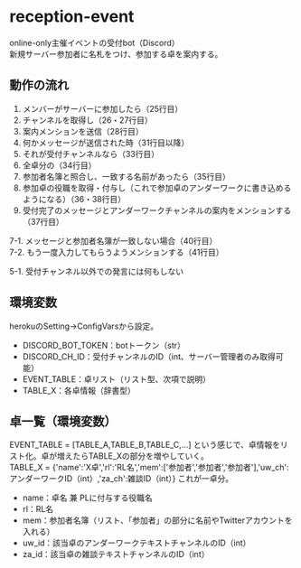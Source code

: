 # reception-event
online-only主催イベントの受付bot（Discord）  
新規サーバー参加者に名札をつけ、参加する卓を案内する。

## 動作の流れ
1. メンバーがサーバーに参加したら（25行目）
2. チャンネルを取得し（26・27行目）
3. 案内メンションを送信（28行目）
4. 何かメッセージが送信された時（31行目以降）
5. それが受付チャンネルなら（33行目）
6. 全卓分の（34行目）
7. 参加者名簿と照合し、一致する名前があったら（35行目）
8. 参加卓の役職を取得・付与し（これで参加卓のアンダーワークに書き込めるようになる）（36・38行目）
9. 受付完了のメッセージとアンダーワークチャンネルの案内をメンションする（37行目）

7-1. メッセージと参加者名簿が一致しない場合（40行目）  
7-2. もう一度入力してもらうようメンションする（41行目）

5-1. 受付チャンネル以外での発言には何もしない

## 環境変数
herokuのSetting→ConfigVarsから設定。
* DISCORD_BOT_TOKEN：botトークン（str）
* DISCORD_CH_ID：受付チャンネルのID（int、サーバー管理者のみ取得可能）
* EVENT_TABLE：卓リスト（リスト型、次項で説明）
* TABLE_X：各卓情報（辞書型）

## 卓一覧（環境変数）
EVENT_TABLE = [TABLE_A,TABLE_B,TABLE_C,...] という感じで、卓情報をリスト化。卓が増えたらTABLE_Xの部分を増やしていく。  
TABLE_X = {'name':'X卓','rl':'RL名','mem':['参加者','参加者','参加者'],'uw_ch':アンダーワークID（int）,'za_ch':雑談ID（int）} これが一卓分。
* name：卓名 兼 PLに付与する役職名
* rl：RL名
* mem：参加者名簿（リスト、「参加者」の部分に名前やTwitterアカウントを入れる）
* uw_id：該当卓のアンダーワークテキストチャンネルのID（int）
* za_id：該当卓の雑談テキストチャンネルのID（int）

